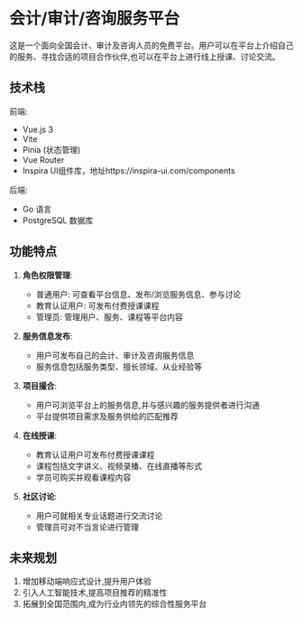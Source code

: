 # 会计/审计/咨询服务平台

这是一个面向全国会计、审计及咨询人员的免费平台。用户可以在平台上介绍自己的服务、寻找合适的项目合作伙伴,也可以在平台上进行线上授课、讨论交流。

## 技术栈

前端:
- Vue.js 3
- Vite
- Pinia (状态管理)
- Vue Router
- Inspira UI组件库，地址https://inspira-ui.com/components

后端:
- Go 语言
- PostgreSQL 数据库

## 功能特点

1. **角色权限管理**:
   - 普通用户: 可查看平台信息、发布/浏览服务信息、参与讨论
   - 教育认证用户: 可发布付费授课课程
   - 管理员: 管理用户、服务、课程等平台内容

2. **服务信息发布**:
   - 用户可发布自己的会计、审计及咨询服务信息
   - 服务信息包括服务类型、擅长领域、从业经验等

3. **项目撮合**:
   - 用户可浏览平台上的服务信息,并与感兴趣的服务提供者进行沟通
   - 平台提供项目需求及服务供给的匹配推荐

4. **在线授课**:
   - 教育认证用户可发布付费授课课程
   - 课程包括文字讲义、视频录播、在线直播等形式
   - 学员可购买并观看课程内容

5. **社区讨论**:
   - 用户可就相关专业话题进行交流讨论
   - 管理员可对不当言论进行管理

## 未来规划

1. 增加移动端响应式设计,提升用户体验
2. 引入人工智能技术,提高项目推荐的精准性
3. 拓展到全国范围内,成为行业内领先的综合性服务平台
